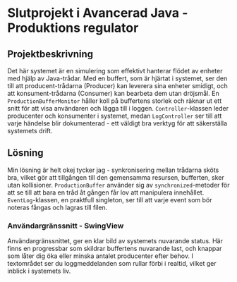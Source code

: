 # Slutprojekt i Avancerad Java - Produktions regulator

## Projektbeskrivning
Det här systemet är en simulering som effektivt hanterar flödet av enheter med hjälp av Java-trådar. Med en buffert, som är hjärtat i systemet, ser den till att producent-trådarna (Producer) kan leverera sina enheter smidigt, och att konsument-trådarna (Consumer) kan bearbeta dem utan dröjsmål. En `ProductionBufferMonitor` håller koll på buffertens storlek och räknar ut ett snitt för att visa användaren och lägga till i loggen. `Controller`-klassen leder producenter och konsumenter i systemet, medan `LogController` ser till att varje händelse blir dokumenterad - ett väldigt bra verktyg för att säkerställa systemets drift.

## Lösning
Min lösning är helt okej tycker jag - synkronisering mellan trådarna sköts bra, vilket gör att tillgången till den gemensamma resursen, bufferten, sker utan kollisioner. `ProductionBuffer` använder sig av `synchronized`-metoder för att se till att bara en tråd åt gången får lov att manipulera innehållet. `EventLog`-klassen, en praktfull singleton, ser till att varje event som bör noteras fångas och lagras till filen. 

### Användargränssnitt - SwingView
Användargränssnittet, ger en klar bild av systemets nuvarande status. Här finns en progressbar som skildrar buffertens nuvarande last, och knappar som låter dig öka eller minska antalet producenter efter behov. I textområdet ser du loggmeddelanden som rullar förbi i realtid, vilket ger inblick i systemets liv.
